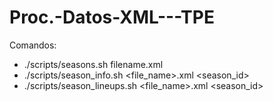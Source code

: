 # Proc.-Datos-XML---TPE

Comandos:

- ./scripts/seasons.sh filename.xml
- ./scripts/season_info.sh <file_name>.xml <season_id>
- ./scripts/season_lineups.sh <file_name>.xml <season_id>

